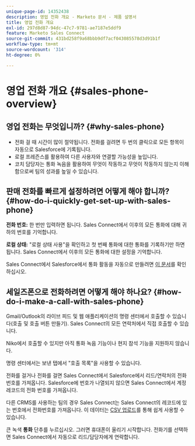 ```yaml
---
unique-page-id: 14352438
description: 영업 전화 개요 - Marketo 문서 - 제품 설명서
title: 영업 전화 개요
exl-id: 297d8d87-94dc-47c7-9781-ae7187e5ddf9
feature: Marketo Sales Connect
source-git-commit: 431bd258f9a68bbb9df7acf043085578d3d91b1f
workflow-type: tm+mt
source-wordcount: '314'
ht-degree: 0%

---
```


# 영업 전화 개요 {#sales-phone-overview}

## 영업 전화는 무엇입니까? {#why-sales-phone}

* 전화 걸 때 시간이 많이 절약됩니다. 전화를 걸려면 두 번의 클릭으로 모든 항목이 자동으로 Salesforce에 기록됩니다.
* 로컬 프레즌스를 활용하여 다른 사용자와 연결할 가능성을 높입니다.
* 코치 담당자는 통화 녹음을 활용하여 무엇이 작동하고 무엇이 작동하지 않는지 이해함으로써 팀의 성과를 높일 수 있습니다.

## 판매 전화를 빠르게 설정하려면 어떻게 해야 합니까? {#how-do-i-quickly-get-set-up-with-sales-phone}

**전화 번호:** 한 번만 입력하면 됩니다. Sales Connect에서 이후의 모든 통화에 대해 귀하의 번호를 기억합니다.

**로컬 상태:** &quot;로컬 상태 사용&quot;을 확인하고 첫 번째 통화에 대한 통화를 기록하기만 하면 됩니다. Sales Connect에서 이후의 모든 통화에 대한 설정을 기억합니다.

Sales Connect에서 Salesforce에서 통화 활동을 자동으로 만들려면 [이 문서](/help/marketo/product-docs/marketo-sales-connect/phone/calls-arent-logging-to-salesforce.md)를 확인하십시오.

## 세일즈폰으로 전화하려면 어떻게 해야 하나요? {#how-do-i-make-a-call-with-sales-phone}

Gmail/Outlook의 라이브 피드 및 웹 애플리케이션의 명령 센터에서 호출할 수 있습니다(호출 및 호출 버튼 만들기). Sales Connect의 모든 연락처에서 직접 호출할 수 있습니다.

Niko에서 호출할 수 있지만 아직 통화 녹음 기능이나 현지 참석 기능을 지원하지 않습니다.

명령 센터에서는 보낸 탭에서 &quot;호출 목록&quot;을 사용할 수 있습니다.

전화를 걸거나 전화를 걸면 Sales Connect에서 Salesforce에서 리드/연락처의 전화 번호를 가져옵니다. Salesforce에 번호가 나열되지 않으면 Sales Connect에서 계정 레코드의 전화 번호를 가져옵니다.

다른 CRMS를 사용하는 팀의 경우 Sales Connect는 Sales Connect의 레코드에 있는 번호에서 전화번호를 가져옵니다. 이 데이터는 [CSV 업로드](/help/marketo/product-docs/marketo-sales-connect/people/managing-contacts/import-contacts-via-csv.md)를 통해 쉽게 사용할 수 있습니다.

큰 녹색 **통화** 단추를 누르십시오. 그러면 휴대폰이 울리기 시작합니다. 전화기를 선택하면 Sales Connect에서 자동으로 리드/담당자에게 연락합니다.
